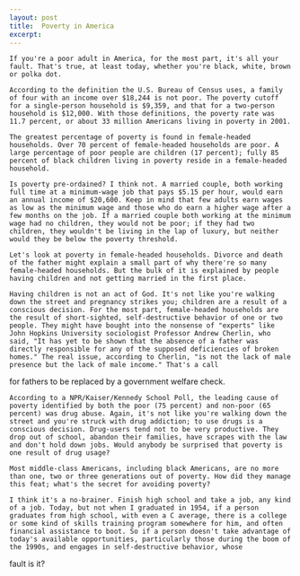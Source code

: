 ```yaml
---
layout: post
title:  Poverty in America
excerpt:
---
```




            

    

            

	If you're a poor adult in America, for the most part, it's all your fault. That's true, at least today, whether you're black, white, brown or polka dot. 

	According to the definition the U.S. Bureau of Census uses, a family of four with an income over $18,244 is not poor. The poverty cutoff for a single-person household is $9,359, and that for a two-person household is $12,000. With those definitions, the poverty rate was 11.7 percent, or about 33 million Americans living in poverty in 2001. 

	The greatest percentage of poverty is found in female-headed households. Over 70 percent of female-headed households are poor. A large percentage of poor people are children (17 percent); fully 85 percent of black children living in poverty reside in a female-headed household. 

	Is poverty pre-ordained? I think not. A married couple, both working full time at a minimum-wage job that pays $5.15 per hour, would earn an annual income of $20,600. Keep in mind that few adults earn wages as low as the minimum wage and those who do earn a higher wage after a few months on the job. If a married couple both working at the minimum wage had no children, they would not be poor; if they had two children, they wouldn't be living in the lap of luxury, but neither would they be below the poverty threshold. 

	Let's look at poverty in female-headed households. Divorce and death of the father might explain a small part of why there're so many female-headed households. But the bulk of it is explained by people having children and not getting married in the first place. 

	Having children is not an act of God. It's not like you're walking down the street and pregnancy strikes you; children are a result of a conscious decision. For the most part, female-headed households are the result of short-sighted, self-destructive behavior of one or two people. They might have bought into the nonsense of "experts" like John Hopkins University sociologist Professor Andrew Cherlin, who said, "It has yet to be shown that the absence of a father was directly responsible for any of the supposed deficiencies of broken homes." The real issue, according to Cherlin, "is not the lack of male presence but the lack of male income." That's a call 
for fathers to be replaced by a government welfare check. 

	According to a NPR/Kaiser/Kennedy School Poll, the leading cause of poverty identified by both the poor (75 percent) and non-poor (65 percent) was drug abuse. Again, it's not like you're walking down the street and you're struck with drug addiction; to use drugs is a conscious decision. Drug-users tend not to be very productive. They drop out of school, abandon their families, have scrapes with the law and don't hold down jobs. Would anybody be surprised that poverty is one result of drug usage? 

	Most middle-class Americans, including black Americans, are no more than one, two or three generations out of poverty. How did they manage this feat; what's the secret for avoiding poverty? 

	I think it's a no-brainer. Finish high school and take a job, any kind of a job. Today, but not when I graduated in 1954, if a person graduates from high school, with even a C average, there is a college or some kind of skills training program somewhere for him, and often financial assistance to boot. So if a person doesn't take advantage of today's available opportunities, particularly those during the boom of the 1990s, and engages in self-destructive behavior, whose 
fault is it? 

        
